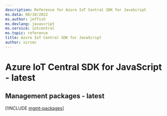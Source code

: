 ```yaml
---
description: Reference for Azure IoT Central SDK for JavaScript
ms.data: 08/10/2022
ms.author: jeffish
ms.devlang: javascript
ms.service: iotcentral
ms.topic: reference
title: Azure IoT Central SDK for JavaScript
author: xirzec
---
```

# Azure IoT Central SDK for JavaScript - latest

## Management packages - latest
[!INCLUDE [mgmt-packages](iot-central-mgmt-index.md)]